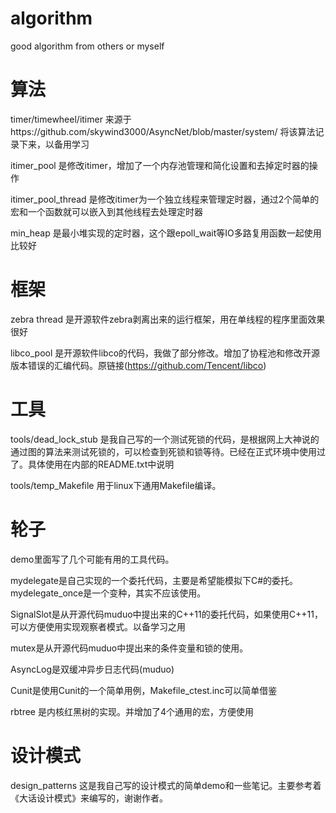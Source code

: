 # algorithm
good algorithm from others or myself

# 算法
timer/timewheel/itimer 来源于https://github.com/skywind3000/AsyncNet/blob/master/system/ 将该算法记录下来，以备用学习


itimer_pool 是修改itimer，增加了一个内存池管理和简化设置和去掉定时器的操作


itimer_pool_thread 是修改itimer为一个独立线程来管理定时器，通过2个简单的宏和一个函数就可以嵌入到其他线程去处理定时器

min_heap 是最小堆实现的定时器，这个跟epoll_wait等IO多路复用函数一起使用比较好

# 框架
zebra thread 是开源软件zebra剥离出来的运行框架，用在单线程的程序里面效果很好

libco_pool 是开源软件libco的代码，我做了部分修改。增加了协程池和修改开源版本错误的汇编代码。原链接(https://github.com/Tencent/libco)


# 工具
tools/dead_lock_stub 是我自己写的一个测试死锁的代码，是根据网上大神说的通过图的算法来测试死锁的，可以检查到死锁和锁等待。已经在正式环境中使用过了。具体使用在内部的README.txt中说明

tools/temp_Makefile
用于linux下通用Makefile编译。

# 轮子
demo里面写了几个可能有用的工具代码。

mydelegate是自己实现的一个委托代码，主要是希望能模拟下C#的委托。mydelegate_once是一个变种，其实不应该使用。

SignalSlot是从开源代码muduo中提出来的C++11的委托代码，如果使用C++11，可以方便使用实现观察者模式。以备学习之用

mutex是从开源代码muduo中提出来的条件变量和锁的使用。

AsyncLog是双缓冲异步日志代码(muduo)

Cunit是使用Cunit的一个简单用例，Makefile_ctest.inc可以简单借鉴

rbtree 是内核红黑树的实现。并增加了4个通用的宏，方便使用

# 设计模式
design_patterns
这是我自己写的设计模式的简单demo和一些笔记。主要参考着《大话设计模式》来编写的，谢谢作者。